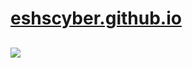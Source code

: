 # [eshscyber.github.io](http://eshscyber.github.io)
##

![](http://api.webthumbnail.org/?width=420&height=330&screen=1280&url=https://eshscyber.github.io/)
